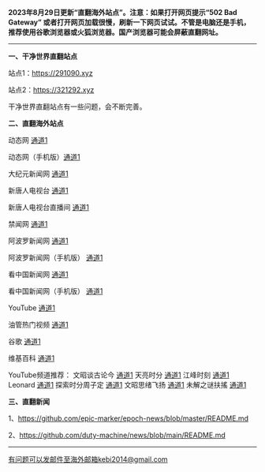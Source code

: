 **2023年8月29日更新“直翻海外站点”。注意：如果打开网页提示“502 Bad Gateway” 或者打开网页加载很慢，刷新一下网页试试。不管是电脑还是手机，推荐使用谷歌浏览器或火狐浏览器。国产浏览器可能会屏蔽直翻网址。**

***

**一、干净世界直翻站点**

站点1：https://291090.xyz

站点2：https://321292.xyz

干净世界直翻站点有一些问题，会不断完善。

**二、直翻海外站点**

动态网 [通道1](https://free.dtku21.xyz/20) 

动态网（手机版）[通道1](https://free.dtku21.xyz/21) 

大纪元新闻网 [通道1](https://free.dtku21.xyz/21) 

新唐人电视台 [通道1](https://free.dtku21.xyz/4) 

新唐人电视台直播间 [通道1](https://free.dtku21.xyz/44) 

禁闻网 [通道1](https://free.dtku21.xyz/3) 

阿波罗新闻网 [通道1](https://free.dtku21.xyz/7) 

阿波罗新闻网（手机版） [通道1](https://free.dtku21.xyz/53) 

看中国新闻网 [通道1](https://free.dtku21.xyz/26) 

看中国新闻网（手机版） [通道1](https://free.dtku21.xyz/54) 

YouTube [通道1](https://free.dtku21.xyz/45) 

油管热门视频 [通道1](https://free.dtku21.xyz/55) 

谷歌 [通道1](https://free.dtku21.xyz/62) 

维基百科 [通道1](https://free.dtku21.xyz/63) 

YouTube频道推荐： 文昭谈古论今 [通道1](https://free.dtku21.xyz/46)  天亮时分 [通道1](https://free.dtku21.xyz/47)  江峰时刻 [通道1](https://free.dtku21.xyz/48)  Leonard [通道1](https://free.dtku21.xyz/49)  探索时分周子定 [通道1](https://free.dtku21.xyz/50) 文昭思绪飞扬 [通道1](https://free.dtku21.xyz/51) 未解之谜扶搖 [通道1](https://free.dtku21.xyz/52) 


**三、直翻新闻**

1、https://github.com/epic-marker/epoch-news/blob/master/README.md

2、https://github.com/duty-machine/news/blob/main/README.md

***


有问题可以发邮件至海外邮箱kebi2014@gmail.com